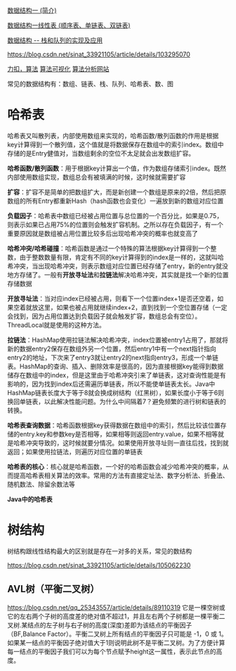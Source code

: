 
[数据结构一 (简介)](https://blog.csdn.net/xmxkf/article/details/81019110)

[数据结构一线性表 (顺序表、单链表、双链表)](https://blog.csdn.net/xmxkf/article/details/81084010)

[数据结构 -- 栈和队列的实现及应用](https://blog.csdn.net/xmxkf/article/details/82465726)

https://blog.csdn.net/sinat_33921105/article/details/103295070

[力扣，算法](https://leetcode.com/)
[算法可视化](https://www.cs.usfca.edu/~galles/visualization/Algorithms.html)
[算法分析网站](https://www.bigocheatsheet.com/)

常见的数据结构有：数组、链表、栈、队列、哈希表、数、图

# 哈希表

哈希表又叫散列表，内部使用数组来实现的，哈希函数/散列函数的作用是根据key计算得到一个散列值，这个值就是将数据保存在数组中的索引index。数组中存储的是Entry健值对，当数组剩余的空位不太足就会出发数组扩容。

**哈希函数/散列函数**：用于根据key计算出一个值，作为数组存储索引index。既然内部使用数组实现，数组总会有被填满的时候，这时候就需要扩容

**扩容**：扩容不是简单的把数组扩大，而是新创建一个数组是原来的2倍，然后把原数组的所有Entry都重新Hash（hash函数也会变化）一遍放到新的数组对应位置

**负载因子**：哈希表中数组已经被占用位置与总位置的一个百分比，如果是0.75，则表示如果已占用75%的位置则会触发扩容机制。之所以存在负载因子，有一个重要原因就是数组被占用位置比较多后出现哈希冲突的概率也就变高了

**哈希冲突/哈希碰撞**：哈希函数是通过一个特殊的算法根据key计算得到一个整数，由于整数数量有限，肯定有不同的key计算得到的index是一样的，这就叫哈希冲突，当出现哈希冲突，则表示数组对应位置已经存储了entry，新的entry就没地方存储了。一般有**开放寻址法**和**拉链法**解决哈希冲突，其实就是找一个新的位置存储数据

**开放寻址法**：当对应index已经被占用，则看下一个位置index+1是否还空着，如果空着就放这里，如果也被占用就继续index+2，直到找到一个空位置存储（一定会找到，因为占用位置达到负载因子就会触发扩容，数组总会有空位）。ThreadLocal就是使用的这种方法。

**拉链法**：HashMap使用拉链法解决哈希冲突，index位置被entry1占用了，那就将新的数据entry2保存在数组外另一个位置，然后entry1中有一个next指针指向entry2的地址，下次来了entry3就让entry2的next指向entry3，形成一个单链表。HashMap的查询、插入、删除效率是很高的，因为直接根据key能得到数据储存在数组中的index，但是这里由于哈希冲突引来了单链表，这对查询性能是有影响的，因为找到index后还需遍历单链表，所以不能使单链表太长。Java中HashMap链表长度大于等于8就会换成树结构（红黑树），如果长度小于等于6则换回单链表，以此解决性能问题。为什么中间隔着7？避免频繁的进行树和链表的转换。

**哈希表查询数据**：哈希函数根据key获得数据在数组中的索引，然后比较该位置存储的entry.key和参数key是否相等，如果相等则返回entry.value，如果不相等就是哈希冲突导致的，这时候就要分情况。如果使用开放寻址则一直往后找，找到就返回；如果使用拉链法，则遍历对应位置的单链表

**哈希表的核心**：核心就是哈希函数，一个好的哈希函数会减少哈希冲突的概率，从而提高哈希表相关算法的效率。常用的方法有直接定址法、数字分析法、折叠法、随机数法、除留余数法等

**Java中的哈希表**

# 树结构

树结构跟线性结构最大的区别就是存在一对多的关系，常见的数结构

https://blog.csdn.net/sinat_33921105/article/details/105062230

## AVL树（平衡二叉树）
https://blog.csdn.net/qq_25343557/article/details/89110319
它是一棵空树或它的左右两个子树的高度差的绝对值不超过1，并且左右两个子树都是一棵平衡二叉树.某结点的左子树与右子树的高度(深度)差即为该结点的平衡因子（BF,Balance Factor）。平衡二叉树上所有结点的平衡因子只可能是 -1，0 或 1。如果某一结点的平衡因子绝对值大于1则说明此树不是平衡二叉树。为了方便计算每一结点的平衡因子我们可以为每个节点赋予height这一属性，表示此节点的高度。
















